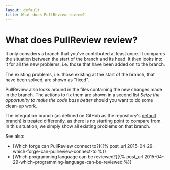 ```yaml
---
layout: default
title: What does PullReview review?
---
```


# What does PullReview review?

It only considers a branch that you've contributed at least once. It compares
the situation between the start of the branch and its head. It then looks into
it for all the new problems, i.e. those that have been added on to the branch.

The existing problems, i.e. those existing at the start of the branch, that have
been solved, are shown as "fixed".

PullReview also looks around in the files containing the new changes made in the
branch. The actions to fix them are shown in a second list _Seize the
opportunity to make the code base better_ should you want to do some clean-up
work.

The integration branch (as defined on GitHub as the repository's
[default branch](https://help.github.com/articles/setting-the-default-branch/))
is treated differently, as there is no starting point to compare from. In this
situation, we simply show all existing problems on that branch.

See also:

* [Which forge can PullReview connect to?]({% post_url 2015-04-29-which-forge-can-pullreview-connect-to %})
* [Which programming language can be reviewed?]({% post_url 2015-04-29-which-programming-language-can-be-reviewed %})
